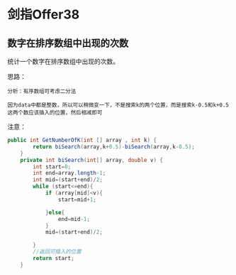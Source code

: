 # 剑指Offer38
## 数字在排序数组中出现的次数
统计一个数字在排序数组中出现的次数。

思路：

    分析：有序数组可考虑二分法
    
    因为data中都是整数，所以可以稍微变一下，不是搜索k的两个位置，而是搜索k-0.5和k+0.5
    这两个数应该插入的位置，然后相减即可


注意：

```java
public int GetNumberOfK(int [] array , int k) {
        return biSearch(array,k+0.5)-biSearch(array,k-0.5);
    }
    private int biSearch(int[] array, double v) {
        int start=0;
        int end=array.length-1;
        int mid=(start+end)/2;
        while (start<=end){
            if (array[mid]<v){
                start=mid+1;

            }else{
                end=mid-1;
            }
            mid=(start+end)/2;

        }
        //返回可插入的位置
        return start;
    }

```
